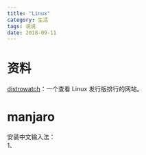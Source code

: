 ```yaml
---
title: "Linux"
category: 生活
tags: 说说
date: 2018-09-11
---
```


# 资料

[distrowatch](http://www.distrowatch.org/)：一个查看 Linux 发行版排行的网站。

# manjaro

安装中文输入法：  
1、
